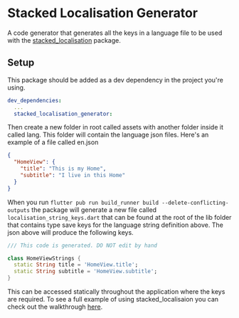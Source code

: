 # Stacked Localisation Generator

A code generator that generates all the keys in a language file to be used with the [stacked_localisation](https://github.com/FilledStacks/stacked/tree/master/packages/stacked_localisation/stacked_localisation) package.

## Setup

This package should be added as a dev dependency in the project you're using.

```yaml
dev_dependencies:
  ...
  stacked_localisation_generator:
```

Then create a new folder in root called assets with another folder inside it called lang. This folder will contain the language json files. Here's an example of a file called en.json

```json
{
  "HomeView": {
    "title": "This is my Home",
    "subtitle": "I live in this Home"
  }
}
```

When you run `flutter pub run build_runner build --delete-conflicting-outputs` the package will generate a new file called `localisation_string_keys.dart` that can be found at the root of the lib folder that contains type save keys for the language string definition above. The json above will produce the following keys.

```dart
/// This code is generated. DO NOT edit by hand

class HomeViewStrings {
  static String title = 'HomeView.title';
  static String subtitle = 'HomeView.subtitle';
}
```

This can be accessed statically throughout the application where the keys are required. To see a full example of using stacked_localisaion you can check out the walkthrough [here](https://github.com/FilledStacks/stacked/tree/master/packages/stacked_localisation/stacked_localisation).
